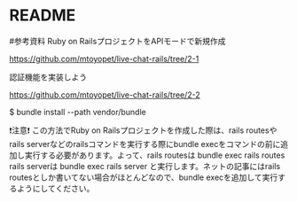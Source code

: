 # README

#参考資料
Ruby on RailsプロジェクトをAPIモードで新規作成

https://github.com/mtoyopet/live-chat-rails/tree/2-1

認証機能を実装しよう

https://github.com/mtoyopet/live-chat-rails/tree/2-2

$ bundle install --path vendor/bundle

❗️注意❗️
この方法でRuby on Railsプロジェクトを作成した際は、rails routesやrails serverなどのrailsコマンドを実行する際にbundle execをコマンドの前に追加し実行する必要があります。よって、rails routesは
bundle exec rails routes 
rails serverは
bundle exec rails server
と実行します。ネットの記事にはrails routesとしか書いてない場合がほとんどなので、bundle execを追加して実行するようにしてください。